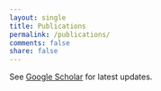 ```yaml
---
layout: single
title: Publications
permalink: /publications/
comments: false
share: false
---
```

See [Google Scholar](https://scholar.google.com/citations?user=jk2BlO4AAAAJ&hl=en) for latest updates.